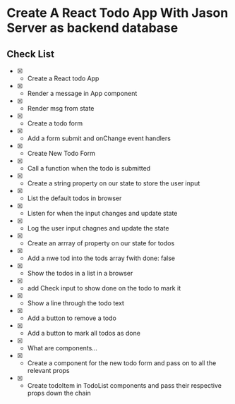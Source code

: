 # Create A React Todo App With Jason Server as backend database

## Check List
* [x] - Create a React todo App
* [x] - Render a message in App component
* [x] - Render msg from state 
* [x] - Create a todo form 
* [x] - Add a form submit and onChange event handlers
* [x] - Create New Todo Form
* [x] - Call a function when the todo is submitted
* [x] - Create a string property on our state to store the user input
* [x] - List the default todos in browser
* [x] - Listen for when the input changes and update state
* [x] - Log the user input chagnes and update the state
* [x] - Create an arrray of property on our state for todos
* [x] - Add a nwe tod into the tods array fwith done: false
* [x] - Show the todos in a list in a browser
* [x] - add Check input to show done on the todo to mark it
* [x] - Show a line through the todo text
* [x] - Add a button to remove a todo
* [x] - Add a button to mark all todos as done
* [x] - What are components...
* [x] - Create a component for the new todo form and pass on to all the relevant props
* [x] - Create todoItem in TodoList components and pass their respective props down the chain







